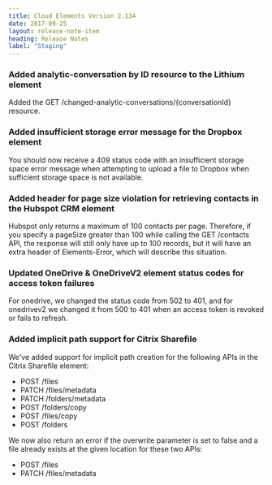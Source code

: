 ```yaml
---
title: Cloud Elements Version 2.134
date: 2017-09-25
layout: release-note-item
heading: Release Notes
label: "Staging"
---
```


### Added analytic-conversation by ID resource to the Lithium element

Added the GET /changed-analytic-conversations/{conversationId} resource.

### Added insufficient storage error message for the Dropbox element

You should now receive a 409 status code with an insufficient storage space error message when attempting to upload a file to Dropbox when sufficient storage space is not available.

### Added header for page size violation for retrieving contacts in the Hubspot CRM element

Hubspot only returns a maximum of 100 contacts per page.
Therefore, if you specify a pageSize greater than 100 while calling the GET /contacts API, the response will still only have up to 100 records, but it will have an extra header of Elements-Error, which will describe this situation.

### Updated OneDrive & OneDriveV2 element status codes for access token failures
For onedrive, we changed the status code from 502 to 401, and for onedrivev2 we changed it from 500 to 401 when an access token is revoked or fails to refresh.

###  Added implicit path support for Citrix Sharefile

We've added support for implicit path creation for the following APIs in the Citrix Sharefile element:

* POST /files
* PATCH /files/metadata
* PATCH /folders/metadata
* POST /folders/copy
* POST /files/copy
* POST /folders

We now also return an error if the overwrite parameter is set to false and a file already exists at the given location for these two APIs:

* POST /files
* PATCH /files/metadata

